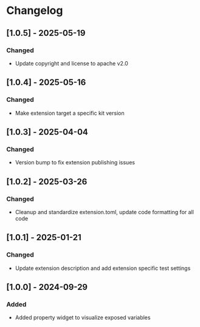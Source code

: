 # Changelog
## [1.0.5] - 2025-05-19
### Changed
- Update copyright and license to apache v2.0

## [1.0.4] - 2025-05-16
### Changed
- Make extension target a specific kit version

## [1.0.3] - 2025-04-04
### Changed
- Version bump to fix extension publishing issues

## [1.0.2] - 2025-03-26
### Changed
- Cleanup and standardize extension.toml, update code formatting for all code

## [1.0.1] - 2025-01-21
### Changed
- Update extension description and add extension specific test settings

## [1.0.0] - 2024-09-29
### Added
- Added property widget to visualize exposed variables
